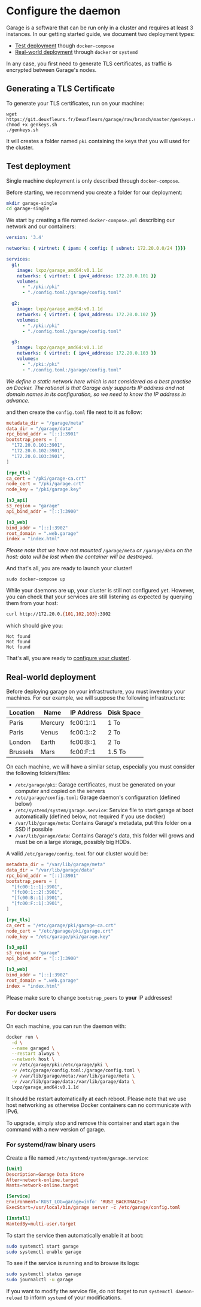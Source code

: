 # Configure the daemon

Garage is a software that can be run only in a cluster and requires at least 3 instances.
In our getting started guide, we document two deployment types:
  - [Test deployment](#test-deployment) though `docker-compose`
  - [Real-world deployment](#real-world-deployment) through `docker` or `systemd`

In any case, you first need to generate TLS certificates, as traffic is encrypted between Garage's nodes.

## Generating a TLS Certificate

To generate your TLS certificates, run on your machine:

```
wget https://git.deuxfleurs.fr/Deuxfleurs/garage/raw/branch/master/genkeys.sh
chmod +x genkeys.sh
./genkeys.sh
```

It will creates a folder named `pki` containing the keys that you will used for the cluster.

## Test deployment

Single machine deployment is only described through `docker-compose`.

Before starting, we recommend you create a folder for our deployment:

```bash
mkdir garage-single
cd garage-single
```

We start by creating a file named `docker-compose.yml` describing our network and our containers:

```yml
version: '3.4'

networks: { virtnet: { ipam: { config: [ subnet: 172.20.0.0/24 ]}}}

services:
  g1:
    image: lxpz/garage_amd64:v0.1.1d
    networks: { virtnet: { ipv4_address: 172.20.0.101 }}
    volumes:
      - "./pki:/pki"
      - "./config.toml:/garage/config.toml"

  g2:
    image: lxpz/garage_amd64:v0.1.1d
    networks: { virtnet: { ipv4_address: 172.20.0.102 }}
    volumes:
      - "./pki:/pki"
      - "./config.toml:/garage/config.toml"

  g3:
    image: lxpz/garage_amd64:v0.1.1d
    networks: { virtnet: { ipv4_address: 172.20.0.103 }}
    volumes:
      - "./pki:/pki"
      - "./config.toml:/garage/config.toml"
```

*We define a static network here which is not considered as a best practise on Docker.
The rational is that Garage only supports IP address and not domain names in its configuration, so we need to know the IP address in advance.*

and then create the `config.toml` file next to it as follow:

```toml
metadata_dir = "/garage/meta"
data_dir = "/garage/data"
rpc_bind_addr = "[::]:3901"
bootstrap_peers = [
  "172.20.0.101:3901",
  "172.20.0.102:3901",
  "172.20.0.103:3901",
]

[rpc_tls]
ca_cert = "/pki/garage-ca.crt"
node_cert = "/pki/garage.crt"
node_key = "/pki/garage.key"

[s3_api]
s3_region = "garage"
api_bind_addr = "[::]:3900"

[s3_web]
bind_addr = "[::]:3902"
root_domain = ".web.garage"
index = "index.html"
```

*Please note that we have not mounted `/garage/meta` or `/garage/data` on the host: data will be lost when the container will be destroyed.*

And that's all, you are ready to launch your cluster!

```
sudo docker-compose up
```

While your daemons are up, your cluster is still not configured yet.
However, you can check that your services are still listening as expected by querying them from your host:

```bash
curl http://172.20.0.{101,102,103}:3902
```

which should give you:

```
Not found
Not found
Not found
```

That's all, you are ready to [configure your cluster!](./cluster.md).

## Real-world deployment

Before deploying garage on your infrastructure, you must inventory your machines.
For our example, we will suppose the following infrastructure:

| Location | Name    | IP Address | Disk Space |
|----------|---------|------------|------------|
| Paris    | Mercury | fc00:1::1  | 1 To       |
| Paris    | Venus   | fc00:1::2  | 2 To       |
| London   | Earth   | fc00:B::1  | 2 To       |
| Brussels | Mars    | fc00:F::1  | 1.5 To     |

On each machine, we will have a similar setup, especially you must consider the following folders/files:
  - `/etc/garage/pki`: Garage certificates, must be generated on your computer and copied on the servers
  - `/etc/garage/config.toml`: Garage daemon's configuration (defined below)
  - `/etc/systemd/system/garage.service`: Service file to start garage at boot automatically (defined below, not required if you use docker)
  - `/var/lib/garage/meta`: Contains Garage's metadata, put this folder on a SSD if possible
  - `/var/lib/garage/data`: Contains Garage's data, this folder will grows and must be on a large storage, possibly big HDDs.

A valid `/etc/garage/config.toml` for our cluster would be:

```toml
metadata_dir = "/var/lib/garage/meta"
data_dir = "/var/lib/garage/data"
rpc_bind_addr = "[::]:3901"
bootstrap_peers = [
  "[fc00:1::1]:3901",
  "[fc00:1::2]:3901",
  "[fc00:B::1]:3901",
  "[fc00:F::1]:3901",
]

[rpc_tls]
ca_cert = "/etc/garage/pki/garage-ca.crt"
node_cert = "/etc/garage/pki/garage.crt"
node_key = "/etc/garage/pki/garage.key"

[s3_api]
s3_region = "garage"
api_bind_addr = "[::]:3900"

[s3_web]
bind_addr = "[::]:3902"
root_domain = ".web.garage"
index = "index.html"
```

Please make sure to change `bootstrap_peers` to **your** IP addresses!

### For docker users

On each machine, you can run the daemon with:

```bash
docker run \
  -d \
  --name garaged \
  --restart always \
  --network host \
  -v /etc/garage/pki:/etc/garage/pki \
  -v /etc/garage/config.toml:/garage/config.toml \
  -v /var/lib/garage/meta:/var/lib/garage/meta \
  -v /var/lib/garage/data:/var/lib/garage/data \
  lxpz/garage_amd64:v0.1.1d
```

It should be restart automatically at each reboot.
Please note that we use host networking as otherwise Docker containers can no communicate with IPv6.

To upgrade, simply stop and remove this container and start again the command with a new version of garage.

### For systemd/raw binary users

Create a file named `/etc/systemd/system/garage.service`:

```toml
[Unit]
Description=Garage Data Store
After=network-online.target
Wants=network-online.target

[Service]
Environment='RUST_LOG=garage=info' 'RUST_BACKTRACE=1'
ExecStart=/usr/local/bin/garage server -c /etc/garage/config.toml

[Install]
WantedBy=multi-user.target
```

To start the service then automatically enable it at boot:

```bash
sudo systemctl start garage
sudo systemctl enable garage
```

To see if the service is running and to browse its logs:

```bash
sudo systemctl status garage
sudo journalctl -u garage
```

If you want to modify the service file, do not forget to run `systemctl daemon-reload`
to inform `systemd` of your modifications.
